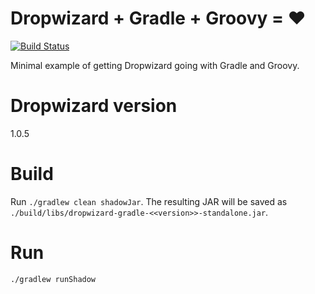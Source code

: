 # Dropwizard + Gradle + Groovy = &hearts;

[![Build Status](https://travis-ci.org/hardistygithub/dropwizard-gradle.svg?branch=master)](https://travis-ci.org/hardistygithub/dropwizard-gradle)

Minimal example of getting Dropwizard going with Gradle and Groovy.

# Dropwizard version
1.0.5

# Build

Run `./gradlew clean shadowJar`. The resulting JAR will be saved as `./build/libs/dropwizard-gradle-<<version>>-standalone.jar`.

# Run

`./gradlew runShadow`